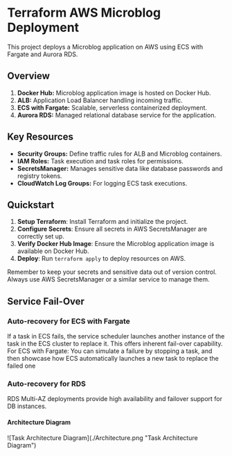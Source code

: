 # Terraform AWS Microblog Deployment

This project deploys a Microblog application on AWS using ECS with Fargate and Aurora RDS.

## Overview

1. **Docker Hub:** Microblog application image is hosted on Docker Hub.
2. **ALB:** Application Load Balancer handling incoming traffic.
3. **ECS with Fargate:** Scalable, serverless containerized deployment.
4. **Aurora RDS:** Managed relational database service for the application.

## Key Resources

- **Security Groups:** Define traffic rules for ALB and Microblog containers.
- **IAM Roles:** Task execution and task roles for permissions.
- **SecretsManager:** Manages sensitive data like database passwords and registry tokens.
- **CloudWatch Log Groups:** For logging ECS task executions.

## Quickstart

1. **Setup Terraform**: Install Terraform and initialize the project.
2. **Configure Secrets**: Ensure all secrets in AWS SecretsManager are correctly set up.
3. **Verify Docker Hub Image**: Ensure the Microblog application image is available on Docker Hub.
4. **Deploy**: Run `terraform apply` to deploy resources on AWS.

Remember to keep your secrets and sensitive data out of version control. Always use AWS SecretsManager or a similar service to manage them.

## Service Fail-Over

### Auto-recovery for ECS with Fargate
If a task in ECS fails, the service scheduler launches another instance of the task in the ECS cluster to replace it. This offers inherent fail-over capability.
For ECS with Fargate: You can simulate a failure by stopping a task, and then showcase how ECS automatically launches a new task to replace the failed one

### Auto-recovery for RDS
RDS Multi-AZ deployments provide high availability and failover support for DB instances.

<h4>Architecture Diagram</h4>
![Task Architecture Diagram](./Architecture.png "Task Architecture Diagram")
